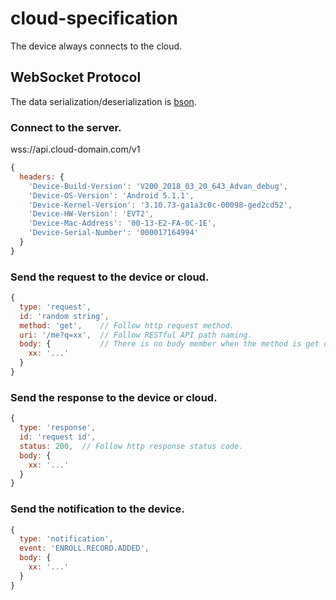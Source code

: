 # cloud-specification


The device always connects to the cloud.  

## WebSocket Protocol
The data serialization/deserialization is [bson](http://bsonspec.org/).

### Connect to the server.
wss://api.cloud-domain.com/v1
```js
{
  headers: {
    'Device-Build-Version': 'V200_2018_03_20_643_Advan_debug',
    'Device-OS-Version': 'Android 5.1.1',
    'Device-Kernel-Version': '3.10.73-ga1a3c0c-00098-ged2cd52',
    'Device-HW-Version': 'EVT2',
    'Device-Mac-Address': '00-13-E2-FA-0C-1E',
    'Device-Serial-Number': '000017164994'
  }
}
```

### Send the request to the device or cloud.
```js
{
  type: 'request',
  id: 'random string',
  method: 'get',    // Follow http request method.
  uri: '/me?q=xx',  // Follow RESTful API path naming.
  body: {           // There is no body member when the method is get or delete.
    xx: '...'
  }
}
```

### Send the response to the device or cloud.
```js
{
  type: 'response',
  id: 'request id',
  status: 200,  // Follow http response status code.
  body: {
    xx: '...'
  }
}
```

### Send the notification to the device.
```js
{
  type: 'notification',
  event: 'ENROLL.RECORD.ADDED',
  body: {
    xx: '...'
  }
}
```
